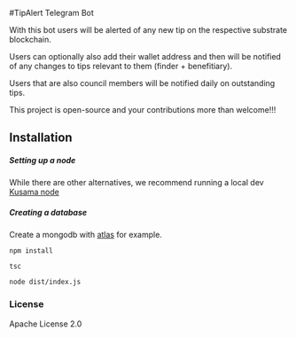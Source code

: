#TipAlert Telegram Bot

With this bot users will be alerted of any new tip on the respective substrate blockchain. 

Users can optionally also add their wallet address and then will be notified of any changes to tips relevant to them (finder + benefitiary).

Users that are also council members will be notified daily on outstanding tips.

This project is open-source and your contributions more than welcome!!!

## Installation
##### Setting up a node
While there are other alternatives, we recommend running a local dev [Kusama node](https://guide.kusama.network/docs/maintain-sync/)

##### Creating a database
Create a mongodb with [atlas](https://www.mongodb.com/atlas/database) for example.

```npm install```

```tsc```

```node dist/index.js```

### License
Apache License 2.0
